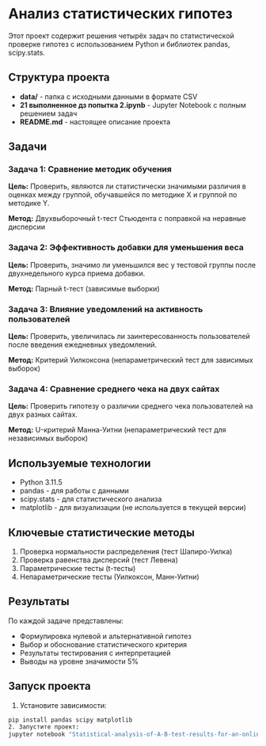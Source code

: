 # Анализ статистических гипотез

Этот проект содержит решения четырёх задач по статистической проверке гипотез с использованием Python и библиотек pandas, scipy.stats.

## Структура проекта

- **data/** - папка с исходными данными в формате CSV
- **21 выполненное дз попытка 2.ipynb** - Jupyter Notebook с полным решением задач
- **README.md** - настоящее описание проекта

## Задачи

### Задача 1: Сравнение методик обучения
**Цель:** Проверить, являются ли статистически значимыми различия в оценках между группой, обучавшейся по методике X и группой по методике Y.

**Метод:** Двухвыборочный t-тест Стьюдента с поправкой на неравные дисперсии

### Задача 2: Эффективность добавки для уменьшения веса
**Цель:** Проверить, значимо ли уменьшился вес у тестовой группы после двухнедельного курса приема добавки.

**Метод:** Парный t-тест (зависимые выборки)

### Задача 3: Влияние уведомлений на активность пользователей
**Цель:** Проверить, увеличилась ли заинтересованность пользователей после введения ежедневных уведомлений.

**Метод:** Критерий Уилкоксона (непараметрический тест для зависимых выборок)

### Задача 4: Сравнение среднего чека на двух сайтах
**Цель:** Проверить гипотезу о различии среднего чека пользователей на двух разных сайтах.

**Метод:** U-критерий Манна-Уитни (непараметрический тест для независимых выборок)

## Используемые технологии

- Python 3.11.5
- pandas - для работы с данными
- scipy.stats - для статистического анализа
- matplotlib - для визуализации (не используется в текущей версии)

## Ключевые статистические методы

1. Проверка нормальности распределения (тест Шапиро-Уилка)
2. Проверка равенства дисперсий (тест Левена)
3. Параметрические тесты (t-тесты)
4. Непараметрические тесты (Уилкоксон, Манн-Уитни)

## Результаты

По каждой задаче представлены:
- Формулировка нулевой и альтернативной гипотез
- Выбор и обоснование статистического критерия
- Результаты тестирования с интерпретацией
- Выводы на уровне значимости 5%

## Запуск проекта

1. Установите зависимости:
```bash
pip install pandas scipy matplotlib
2. Запустите проект:
jupyter notebook "Statistical-analysis-of-A-B-test-results-for-an-online-store.ipynb"

